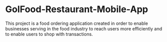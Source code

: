 # GolFood-Restaurant-Mobile-App
This project is a food ordering application created in order to enable businesses serving in the food industry to reach users more efficiently and to enable users to shop with transactions.
